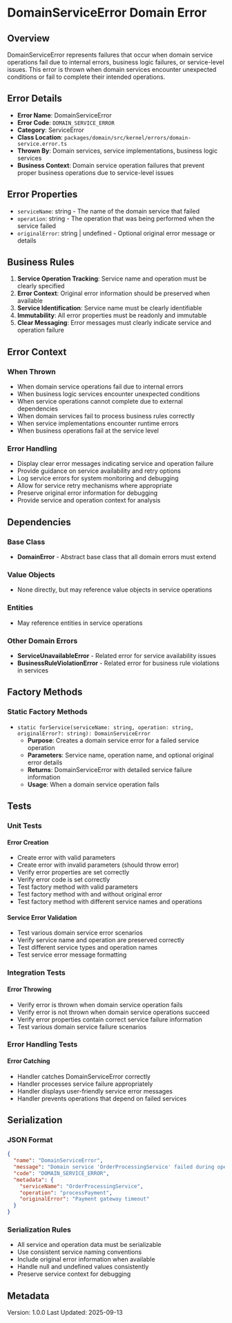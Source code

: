 # DomainServiceError Domain Error

## Overview

DomainServiceError represents failures that occur when domain service operations fail due to internal errors, business logic failures, or service-level issues. This error is thrown when domain services encounter unexpected conditions or fail to complete their intended operations.

## Error Details

- **Error Name**: DomainServiceError
- **Error Code**: `DOMAIN_SERVICE_ERROR`
- **Category**: ServiceError
- **Class Location**: `packages/domain/src/kernel/errors/domain-service.error.ts`
- **Thrown By**: Domain services, service implementations, business logic services
- **Business Context**: Domain service operation failures that prevent proper business operations due to service-level issues

## Error Properties

- `serviceName`: string - The name of the domain service that failed
- `operation`: string - The operation that was being performed when the service failed
- `originalError`: string | undefined - Optional original error message or details

## Business Rules

1. **Service Operation Tracking**: Service name and operation must be clearly specified
2. **Error Context**: Original error information should be preserved when available
3. **Service Identification**: Service name must be clearly identifiable
4. **Immutability**: All error properties must be readonly and immutable
5. **Clear Messaging**: Error messages must clearly indicate service and operation failure

## Error Context

### When Thrown

- When domain service operations fail due to internal errors
- When business logic services encounter unexpected conditions
- When service operations cannot complete due to external dependencies
- When domain services fail to process business rules correctly
- When service implementations encounter runtime errors
- When business operations fail at the service level

### Error Handling

- Display clear error messages indicating service and operation failure
- Provide guidance on service availability and retry options
- Log service errors for system monitoring and debugging
- Allow for service retry mechanisms where appropriate
- Preserve original error information for debugging
- Provide service and operation context for analysis

## Dependencies

### Base Class

- **DomainError** - Abstract base class that all domain errors must extend

### Value Objects

- None directly, but may reference value objects in service operations

### Entities

- May reference entities in service operations

### Other Domain Errors

- **ServiceUnavailableError** - Related error for service availability issues
- **BusinessRuleViolationError** - Related error for business rule violations in services

## Factory Methods

### Static Factory Methods

- `static forService(serviceName: string, operation: string, originalError?: string): DomainServiceError`
  - **Purpose**: Creates a domain service error for a failed service operation
  - **Parameters**: Service name, operation name, and optional original error details
  - **Returns**: DomainServiceError with detailed service failure information
  - **Usage**: When a domain service operation fails

## Tests

### Unit Tests

#### Error Creation

- Create error with valid parameters
- Create error with invalid parameters (should throw error)
- Verify error properties are set correctly
- Verify error code is set correctly
- Test factory method with valid parameters
- Test factory method with and without original error
- Test factory method with different service names and operations

#### Service Error Validation

- Test various domain service error scenarios
- Verify service name and operation are preserved correctly
- Test different service types and operation names
- Test service error message formatting

### Integration Tests

#### Error Throwing

- Verify error is thrown when domain service operation fails
- Verify error is not thrown when domain service operations succeed
- Verify error properties contain correct service failure information
- Test various domain service failure scenarios

### Error Handling Tests

#### Error Catching

- Handler catches DomainServiceError correctly
- Handler processes service failure appropriately
- Handler displays user-friendly service error messages
- Handler prevents operations that depend on failed services

## Serialization

### JSON Format

```json
{
  "name": "DomainServiceError",
  "message": "Domain service 'OrderProcessingService' failed during operation 'processPayment'",
  "code": "DOMAIN_SERVICE_ERROR",
  "metadata": {
    "serviceName": "OrderProcessingService",
    "operation": "processPayment",
    "originalError": "Payment gateway timeout"
  }
}
```

### Serialization Rules

- All service and operation data must be serializable
- Use consistent service naming conventions
- Include original error information when available
- Handle null and undefined values consistently
- Preserve service context for debugging

## Metadata

Version: 1.0.0
Last Updated: 2025-09-13
